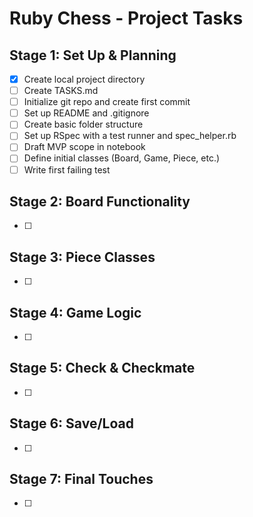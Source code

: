 # Ruby Chess - Project Tasks

## Stage 1: Set Up & Planning
- [x] Create local project directory
- [ ] Create TASKS.md
- [ ] Initialize git repo and create first commit
- [ ] Set up README and .gitignore
- [ ] Create basic folder structure
- [ ] Set up RSpec with a test runner and spec_helper.rb
- [ ] Draft MVP scope in notebook
- [ ] Define initial classes (Board, Game, Piece, etc.)
- [ ] Write first failing test

## Stage 2: Board Functionality
- [ ]

## Stage 3: Piece Classes
- [ ]

## Stage 4: Game Logic
- [ ]

## Stage 5: Check & Checkmate
- [ ]

## Stage 6: Save/Load
- [ ]

## Stage 7: Final Touches
- [ ] 